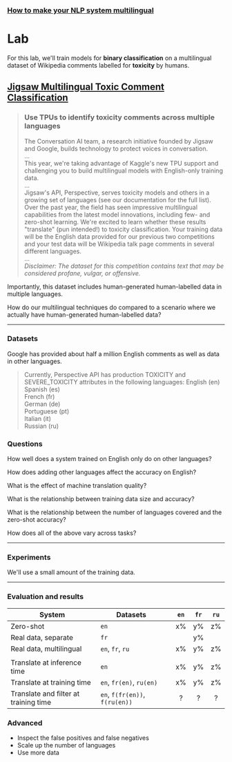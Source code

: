 ### [How to make your NLP system multilingual](/)
# Lab

For this lab, we'll train models for **binary classification** on a multilingual dataset of Wikipedia comments labelled for **toxicity** by humans.

## [Jigsaw Multilingual Toxic Comment Classification](https://www.kaggle.com/c/jigsaw-multilingual-toxic-comment-classification/data?select=test.csv)
> ### Use TPUs to identify toxicity comments across multiple languages
> The Conversation AI team, a research initiative founded by Jigsaw and Google, builds technology to protect voices in conversation.  
> ...  
> This year, we're taking advantage of Kaggle's new TPU support and challenging you to build multilingual models with English-only training data.  
> ...  
> Jigsaw's API, Perspective, serves toxicity models and others in a growing set of languages (see our documentation for the full list). Over the past year, the field has seen impressive multilingual capabilities from the latest model innovations, including few- and zero-shot learning. We're excited to learn whether these results "translate" (pun intended!) to toxicity classification. Your training data will be the English data provided for our previous two competitions and your test data will be Wikipedia talk page comments in several different languages.  
> ...  
> *Disclaimer: The dataset for this competition contains text that may be considered profane, vulgar, or offensive.*  

Importantly, this dataset includes human-generated human-labelled data in multiple languages.

How do our multilingual techniques do compared to a scenario where we actually have human-generated human-labelled data?

---

### Datasets

Google has provided about half a million English comments as well as data in other languages.

> Currently, Perspective API has production TOXICITY and SEVERE_TOXICITY attributes in the following languages:
>    English (en)  
>    Spanish (es)  
>    French (fr)  
>    German (de)  
>    Portuguese (pt)  
>    Italian (it)  
>    Russian (ru)  


### Questions

How well does a system trained on English only do on other languages?

How does adding other languages affect the accuracy on English?

What is the effect of machine translation quality?

What is the relationship between training data size and accuracy?

What is the relationship between the number of languages covered and the zero-shot accuracy?

How does all of the above vary across tasks?


---

### Experiments

We'll use a small amount of the training data.

<Colab notebook>

---

### Evaluation and results

| System                                | Datasets                       | | `en` | `fr`  | `ru` |
|---------------------------------------|--------------------------------|-|:-------:|:-------:|:-------:|
| Zero-shot                             | `en`                           | |    x%   |    y%   |    z%   |
| Real data, separate                   | `fr`                           | |         |    y%   |         |
| Real data, multilingual               | `en`, `fr`, `ru`               | |    x%   |    y%   |    z%   |
|                                       |                                | |         |         |         |
| Translate at inference time           | `en`                           | |    x%   |    y%   |    z%   |
| Translate at training time            | `en`, `fr(en)`, `ru(en)`       | |    x%   |    y%   |    z%   |
| Translate and filter at training time | `en`, `f(fr(en))`, `f(ru(en))` | |    ?    |    ?    |    ?    |


### Advanced

- Inspect the false positives and false negatives
- Scale up the number of languages
- Use more data



